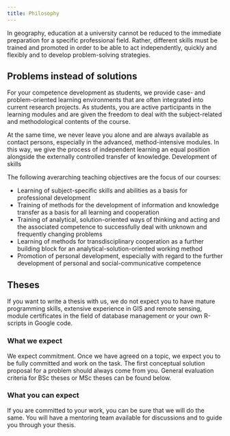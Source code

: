 ```yaml
---
title: Philosophy
---
```


In geography, education at a university cannot be reduced to the immediate preparation for a specific professional field. Rather, different skills must be trained and promoted in order to be able to act independently, quickly and flexibly and to develop problem-solving strategies.

<!--more-->

## Problems instead of solutions
For your competence development as students, we provide case- and problem-oriented learning environments that are often integrated into current research projects. As students, you are active participants in the learning modules and are given the freedom to deal with the subject-related and methodological contents of the course.

At the same time, we never leave you alone and are always available as contact persons, especially in the advanced, method-intensive modules. In this way, we give the process of independent learning an equal position alongside the externally controlled transfer of knowledge.
Development of skills

The following averarching teaching objectives are the focus of our courses:

* Learning of subject-specific skills and abilities as a basis for professional development
* Training of methods for the development of information and knowledge transfer as a basis for all learning and cooperation
* Training of analytical, solution-oriented ways of thinking and acting and the associated competence to successfully deal with unknown and frequently changing problems
* Learning of methods for transdisciplinary cooperation as a further building block for an analytical-solution-oriented working method
* Promotion of personal development, especially with regard to the further development of personal and social-communicative competence

## Theses
If you want to write a thesis with us, we do not expect you to have mature programming skills, extensive experience in GIS and remote sensing, module certificates in the field of database management or your own R-scripts in Google code.

### What we expect
We expect commitment. Once we have agreed on a topic, we expect you to be fully committed and work on the task. The first conceptual solution proposal for a problem should always come from you. General evaluation criteria for BSc theses or MSc theses can be found below.

### What you can expect
If you are committed to your work, you can be sure that we will do the same. You will have a mentoring team available for discussions and to guide you through your thesis.
